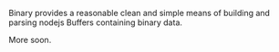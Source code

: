 Binary provides a reasonable clean and simple means of building and parsing nodejs Buffers
containing binary data.

More soon.
